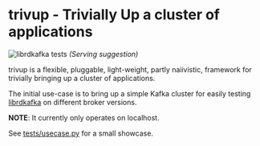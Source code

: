 trivup - Trivially Up a cluster of applications
===============================================

![librdkafka tests](https://github.com/edenhill/trivup/raw/master/.librdkafka_tests.png)
*(Serving suggestion)*

trivup is a flexible, pluggable, light-weight, partly naiivistic, framework
for trivially bringing up a cluster of applications.

The initial use-case is to bring up a simple Kafka cluster for easily testing
[librdkafka](https://github.com/edenhill/librdkafka) on different
broker versions.

**NOTE**: It currently only operates on localhost.


See [tests/usecase.py](tests/usecase.py) for a small showcase.

